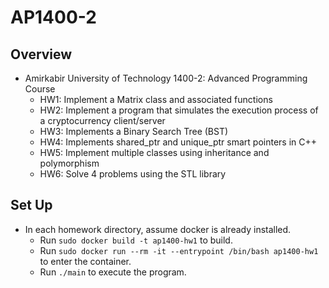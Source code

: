 # AP1400-2

## Overview

- Amirkabir University of Technology 1400-2: Advanced Programming Course
  - HW1: Implement a Matrix class and associated functions
  - HW2: Implement a program that simulates the execution process of a cryptocurrency client/server
  - HW3: Implements a Binary Search Tree (BST)
  - HW4: Implements shared_ptr and unique_ptr smart pointers in C++
  - HW5: Implement multiple classes using inheritance and polymorphism
  - HW6: Solve 4 problems using the STL library

## Set Up

- In each homework directory, assume docker is already installed.
  - Run ```sudo docker build -t ap1400-hw1``` to build.
  - Run ```sudo docker run --rm -it --entrypoint /bin/bash ap1400-hw1``` to enter the container.
  - Run ```./main``` to execute the program.



